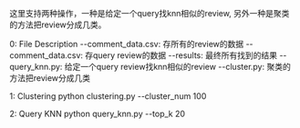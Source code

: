 这里支持两种操作，一种是给定一个query找knn相似的review, 另外一种是聚类的方法把review分成几类。

0: File Description
--comment_data.csv: 存所有的review的数据
--comment_data.csv: 存query review的数据
--results: 最终所有找到的结果
--query_knn.py: 给定一个query review找knn相似的review
--cluster.py: 聚类的方法把review分成几类


1: Clustering
python clustering.py --cluster_num 100


2: Query KNN
python query_knn.py --top_k 20
